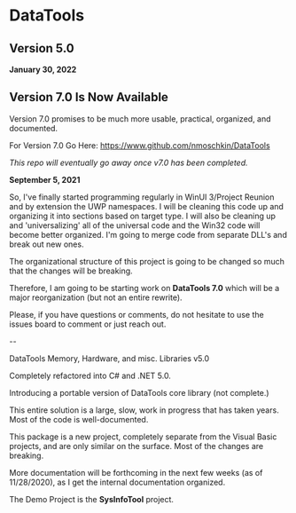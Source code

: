 # DataTools
## Version 5.0

**January 30, 2022**

## Version 7.0 Is Now Available

Version 7.0 promises to be much more usable, practical, organized, and documented.

For Version 7.0 Go Here: https://www.github.com/nmoschkin/DataTools

_This repo will eventually go away once v7.0 has been completed._

**September 5, 2021**

So, I've finally started programming regularly in WinUI 3/Project Reunion and by extension the UWP namespaces.  I will be cleaning this code up and organizing it into sections based on target type.  I will also be cleaning up and 'universalizing' all of the universal code and the Win32 code will become better organized. I'm going to merge code from separate DLL's and break out new ones.  

The organizational structure of this project is going to be changed so much that the changes will be breaking.  

Therefore, I am going to be starting work on **DataTools 7.0** which will be a major reorganization (but not an entire rewrite).  

Please, if you have questions or comments, do not hesitate to use the issues board to comment or just reach out. 

--

DataTools Memory, Hardware, and misc. Libraries v5.0

Completely refactored into C# and .NET 5.0.

Introducing a portable version of DataTools core library (not complete.)

This entire solution is a large, slow, work in progress that has taken years. 
Most of the code is well-documented.

This package is a new project, completely separate from the Visual Basic projects, and are only similar on the surface.  Most of the changes are breaking.  

More documentation will be forthcoming in the next few weeks (as of 11/28/2020), as I get the internal documentation organized.

The Demo Project is the **SysInfoTool** project.  

